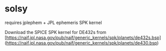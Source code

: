 # solsy

requires jplephem + JPL ephemeris SPK kernel

Download the SPICE SPK kernel for DE432s from
[https://naif.jpl.nasa.gov/pub/naif/generic_kernels/spk/planets/de432s.bsp]
(https://naif.jpl.nasa.gov/pub/naif/generic_kernels/spk/planets/de430.bsp)
